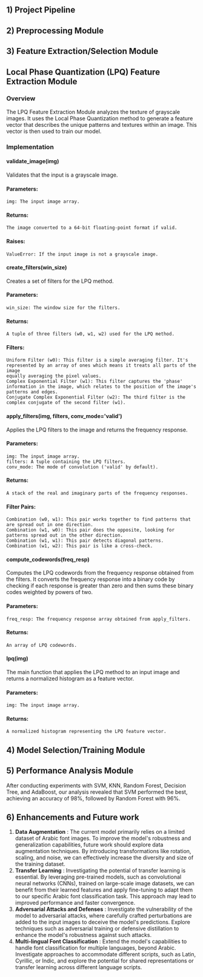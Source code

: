 ## 1) Project Pipeline



## 2) Preprocessing Module

## 3) Feature Extraction/Selection Module

## Local Phase Quantization (LPQ) Feature Extraction Module


### Overview

The LPQ Feature Extraction Module analyzes the texture of grayscale images. It uses the Local Phase Quantization method to generate a feature
vector that describes the unique patterns and textures within an image. This vector is then used to train our model.

### Implementation

#### validate_image(img)

Validates that the input is a grayscale image.

#### Parameters:

```
img: The input image array.
```
#### Returns:

```
The image converted to a 64-bit floating-point format if valid.
```
#### Raises:

```
ValueError: If the input image is not a grayscale image.
```
#### create_filters(win_size)

Creates a set of filters for the LPQ method.

#### Parameters:

```
win_size: The window size for the filters.
```
#### Returns:

```
A tuple of three filters (w0, w1, w2) used for the LPQ method.
```
#### Filters:

```
Uniform Filter (w0): This filter is a simple averaging filter. It's represented by an array of ones which means it treats all parts of the image
equally averaging the pixel values.
Complex Exponential Filter (w1): This filter captures the 'phase' information in the image, which relates to the position of the image's
patterns and edges.
Conjugate Complex Exponential Filter (w2): The third filter is the complex conjugate of the second filter (w1).
```

#### apply_filters(img, filters, conv_mode='valid')

Applies the LPQ filters to the image and returns the frequency response.

#### Parameters:

```
img: The input image array.
filters: A tuple containing the LPQ filters.
conv_mode: The mode of convolution ('valid' by default).
```
#### Returns:

```
A stack of the real and imaginary parts of the frequency responses.
```
#### Filter Pairs:

```
Combination (w0, w1): This pair works together to find patterns that are spread out in one direction.
Combination (w1, w0): This pair does the opposite, looking for patterns spread out in the other direction.
Combination (w1, w1): This pair detects diagonal patterns.
Combination (w1, w2): This pair is like a cross-check.
```
#### compute_codewords(freq_resp)

Computes the LPQ codewords from the frequency response obtained from the filters. It converts the frequency response into a binary code by
checking if each response is greater than zero and then sums these binary codes weighted by powers of two.

#### Parameters:

```
freq_resp: The frequency response array obtained from apply_filters.
```
#### Returns:

```
An array of LPQ codewords.
```
#### lpq(img)

The main function that applies the LPQ method to an input image and returns a normalized histogram as a feature vector.

#### Parameters:

```
img: The input image array.
```
#### Returns:

```
A normalized histogram representing the LPQ feature vector.
```
## 4) Model Selection/Training Module


## 5) Performance Analysis Module


After conducting experiments with SVM, KNN, Random Forest, Decision Tree, and AdaBoost, our analysis revealed that SVM performed the
best, achieving an accuracy of 98%, followed by Random Forest with 96%.


## 6) Enhancements and Future work

1. **Data Augmentation** : The current model primarily relies on a limited dataset of Arabic font images. To improve the model's robustness and
    generalization capabilities, future work should explore data augmentation techniques. By introducing transformations like rotation, scaling,
    and noise, we can effectively increase the diversity and size of the training dataset.
2. **Transfer Learning** : Investigating the potential of transfer learning is essential. By leveraging pre-trained models, such as convolutional
    neural networks (CNNs), trained on large-scale image datasets, we can benefit from their learned features and apply fine-tuning to adapt
    them to our specific Arabic font classification task. This approach may lead to improved performance and faster convergence.
3. **Adversarial Attacks and Defenses** : Investigate the vulnerability of the model to adversarial attacks, where carefully crafted perturbations
    are added to the input images to deceive the model's predictions. Explore techniques such as adversarial training or defensive distillation to
    enhance the model's robustness against such attacks.
4. **Multi-lingual Font Classification** : Extend the model's capabilities to handle font classification for multiple languages, beyond Arabic.
    Investigate approaches to accommodate different scripts, such as Latin, Cyrillic, or Indic, and explore the potential for shared
    representations or transfer learning across different language scripts.



